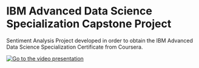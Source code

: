 # IBM Advanced Data Science Specialization Capstone Project


Sentiment Analysis Project developed in order to obtain the IBM Advanced Data Science Specialization Certificate from Coursera.


[![Go to the video presentation](https://imgur.com/a/Y4Lukrk)](https://youtu.be/XPKnM1yHS7c "Go to the video presentation")
